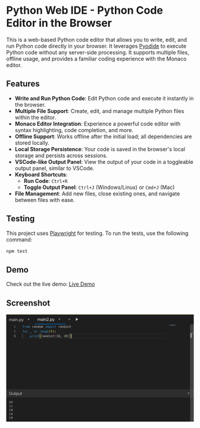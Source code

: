 # Python Web IDE - Python Code Editor in the Browser

This is a web-based Python code editor that allows you to write, edit, and run Python code directly in your browser. It leverages [Pyodide](https://pyodide.org/) to execute Python code without any server-side processing. It supports multiple files, offline usage, and provides a familiar coding experience with the Monaco editor.

## Features

- **Write and Run Python Code**: Edit Python code and execute it instantly in the browser.
- **Multiple File Support**: Create, edit, and manage multiple Python files within the editor.
- **Monaco Editor Integration**: Experience a powerful code editor with syntax highlighting, code completion, and more.
- **Offline Support**: Works offline after the initial load; all dependencies are stored locally.
- **Local Storage Persistence**: Your code is saved in the browser's local storage and persists across sessions.
- **VSCode-like Output Panel**: View the output of your code in a toggleable output panel, similar to VSCode.
- **Keyboard Shortcuts**:
  - **Run Code**: `Ctrl+R`
  - **Toggle Output Panel**: `Ctrl+J` (Windows/Linux) or `Cmd+J` (Mac)
- **File Management**: Add new files, close existing ones, and navigate between files with ease.

## Testing

This project uses [Playwright](https://playwright.dev/) for testing. To run the tests, use the following command:

```bash
npm test
```

## Demo

Check out the live demo: [Live Demo](https://pywebide.com)

## Screenshot

![Alt text](/screenshots/1.png)
